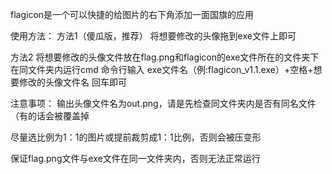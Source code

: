 
flagicon是一个可以快捷的给图片的右下角添加一面国旗的应用

使用方法：
方法1（傻瓜版，推荐）
将想要修改的头像拖到exe文件上即可

方法2
将想要修改的头像文件放在flag.png和flagicon的exe文件所在的文件夹下
在同文件夹内运行cmd
命令行输入 exe文件名（例:flagicon_v1.1.exe）+空格+想要修改的头像文件名
回车即可


注意事项：
输出头像文件名为out.png，请是先检查同文件夹内是否有同名文件（有的话会被覆盖掉

尽量选比例为1：1的图片或提前裁剪成1：1比例，否则会被压变形

保证flag.png文件与exe文件在同一文件夹内，否则无法正常运行
